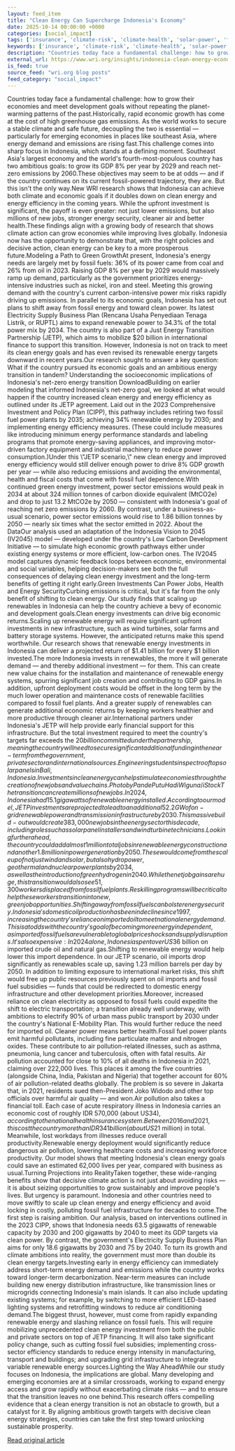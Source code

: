```yaml
---
layout: feed_item
title: "Clean Energy Can Supercharge Indonesia's Economy"
date: 2025-10-14 00:00:00 +0000
categories: [social_impact]
tags: ['insurance', 'climate-risk', 'climate-health', 'solar-power', 'fossil-fuels', 'public-health', 'economic-impacts', 'renewable-energy', 'emissions', 'urgent']
keywords: ['insurance', 'climate-risk', 'climate-health', 'solar-power', 'fossil-fuels', 'supercharge', 'clean', 'energy']
description: "Countries today face a fundamental challenge: how to grow their economies and meet development goals without repeating the planet-warming patterns of the past"
external_url: https://www.wri.org/insights/indonesia-clean-energy-economic-growth-projections
is_feed: true
source_feed: "wri.org blog posts"
feed_category: "social_impact"
---
```


Countries today face a fundamental challenge: how to grow their economies and meet development goals without repeating the planet-warming patterns of the past.Historically, rapid economic growth has come at the cost of high greenhouse gas emissions. As the world works to secure a stable climate and safe future, decoupling the two is essential — particularly for emerging economies in places like southeast Asia, where energy demand and emissions are rising fast.This challenge comes into sharp focus in Indonesia, which stands at a defining moment. Southeast Asia's largest economy and the world's fourth-most-populous country has two ambitious goals: to grow its GDP 8% per year by 2029 and reach net-zero emissions by 2060.These objectives may seem to be at odds — and if the country continues on its current fossil-powered trajectory, they are. But this isn't the only way.New WRI research shows that Indonesia can achieve both climate and economic goals if it doubles down on clean energy and energy efficiency in the coming years. While the upfront investment is significant, the payoff is even greater: not just lower emissions, but also millions of new jobs, stronger energy security, cleaner air and better health.These findings align with a growing body of research that shows climate action can grow economies while improving lives globally. Indonesia now has the opportunity to demonstrate that, with the right policies and decisive action, clean energy can be key to a more prosperous future.Modeling a Path to Green GrowthAt present, Indonesia's energy needs are largely met by fossil fuels: 36% of its power came from coal and 26% from oil in 2023. Raising GDP 8% per year by 2029 would massively ramp up demand, particularly as the government prioritizes energy-intensive industries such as nickel, iron and steel. Meeting this growing demand with the country's current carbon-intensive power mix risks rapidly driving up emissions. In parallel to its economic goals, Indonesia has set out plans to shift away from fossil energy and toward clean power. Its latest Electricity Supply Business Plan (Rencana Usaha Penyediaan Tenaga Listrik, or RUPTL) aims to expand renewable power to 34.3% of the total power mix by 2034. The country is also part of a Just Energy Transition Partnership (JETP), which aims to mobilize $20 billion in international finance to support this transition. However, Indonesia is not on track to meet its clean energy goals and has even revised its renewable energy targets downward in recent years.Our research sought to answer a key question: What if the country pursued its economic goals and an ambitious energy transition in tandem? Understanding the socioeconomic implications of Indonesia's net-zero energy transition&nbsp;DownloadBuilding on earlier modeling that informed Indonesia's net-zero goal, we looked at what would happen if the country increased clean energy and energy efficiency as outlined under its JETP agreement. Laid out in the 2023 Comprehensive Investment and Policy Plan (CIPP), this pathway includes retiring two fossil fuel power plants by 2035; achieving 34% renewable energy by 2030; and implementing energy efficiency measures. (These could include measures like introducing minimum energy performance standards and labeling programs that promote energy-saving appliances, and improving motor-driven factory equipment and industrial machinery to reduce power consumption.)Under this \\"JETP scenario,\\" new clean energy and improved energy efficiency would still deliver enough power to drive 8% GDP growth per year — while also reducing emissions and avoiding the environmental, health and fiscal costs that come with fossil fuel dependence.With continued green energy investment, power sector emissions would peak in 2034 at about 324 million tonnes of carbon dioxide equivalent (MtCO2e) and drop to just 13.2 MtCO2e by 2050 — consistent with Indonesia's goal of reaching net zero emissions by 2060. By contrast, under a business-as-usual scenario, power sector emissions would rise to 1.86 billion tonnes by 2050 — nearly six times what the sector emitted in 2022. About the DataOur analysis used an adaptation of the Indonesia Vision to 2045 (IV2045) model — developed under the country's Low Carbon Development Initiative — to simulate high economic growth pathways either under existing energy systems or more efficient, low-carbon ones. The IV2045 model captures dynamic feedback loops between economic, environmental and social variables, helping decision-makers see both the full consequences of delaying clean energy investment and the long-term benefits of getting it right early.Green Investments Can Power Jobs, Health and Energy SecurityCurbing emissions is critical, but it's far from the only benefit of shifting to clean energy. Our study finds that scaling up renewables in Indonesia can help the country achieve a bevy of economic and development goals.Clean energy investments can drive big economic returns.Scaling up renewable energy will require significant upfront investments in new infrastructure, such as wind turbines, solar farms and battery storage systems. However, the anticipated returns make this spend worthwhile. Our research shows that renewable energy investments in Indonesia can deliver a projected return of $1.41 billion for every $1 billion invested.The more Indonesia invests in renewables, the more it will generate demand — and thereby additional investment — for them. This can create new value chains for the installation and maintenance of renewable energy systems, spurring significant job creation and contributing to GDP gains.In addition, upfront deployment costs would be offset in the long term by the much lower operation and maintenance costs of renewable facilities compared to fossil fuel plants. And a greater supply of renewables can generate additional economic returns by keeping workers healthier and more productive through cleaner air.International partners under Indonesia's JETP will help provide early financial support for this infrastructure. But the total investment required to meet the country's targets far exceeds the $20 billion committed under the partnership, meaning the country will need to secure significant additional funding in the near-term from the government, private sector and international sources. Engineering students inspect rooftop solar panels in Bali, Indonesia. Investments in clean energy can help stimulate economies through the creation of new jobs and value chains. Photo by Pande Putu Hadi Wiguna/iStock The transition can create millions of new jobs.In 2024, Indonesia had 15.1 gigawatts of renewable energy installed. According to our model, JETP investments are projected to lead to an additional 52.2 GW of on-grid renewable power and transmission infrastructure by 2030. This massive build-out would create 383,000 new jobs in the energy sector this decade, including roles such as solar panel installers and wind turbine technicians.Looking further ahead, the country could add almost 1 million total jobs in renewable energy construction and another 1.8 million in power generation by 2050. These would come from the scale up of not just wind and solar, but also hydropower, geothermal and nuclear power plants by 2034, as well as the introduction of green hydrogen in 2040.While the net job gains are huge, this transition would also see 51,300 workers displaced from fossil fuel plants. Reskilling programs will be critical to help these workers transition into new, green job opportunities. Shifting away from fossil fuels can bolster energy security.Indonesia's domestic oil production has been in decline since 1997, increasing the country's reliance on imported oil to meet national energy demand. This is at odds with the country's goal of becoming more energy independent, as imported fossil fuels are vulnerable to global price shocks and supply disruptions. It's also expensive: In 2024 alone, Indonesia spent over US$36 billion on imported crude oil and natural gas.Shifting to renewable energy would help lower this import dependence. In our JETP scenario, oil imports drop significantly as renewables scale up, saving 1.23 million barrels per day by 2050. In addition to limiting exposure to international market risks, this shift would free up public resources previously spent on oil imports and fossil fuel subsidies — funds that could be redirected to domestic energy infrastructure and other development priorities.Moreover, increased reliance on clean electricity as opposed to fossil fuels could expedite the shift to electric transportation; a transition already well underway, with ambitions to electrify 90% of urban mass public transport by 2030 under the country's National E-Mobility Plan. This would further reduce the need for imported oil. Cleaner power means better health.Fossil fuel power plants emit harmful pollutants, including fine particulate matter and nitrogen oxides. These contribute to air pollution-related illnesses, such as asthma, pneumonia, lung cancer and tuberculosis, often with fatal results. Air pollution accounted for close to 10% of all deaths in Indonesia in 2021, claiming over 222,000 lives. This places it among the five countries (alongside China, India, Pakistan and Nigeria) that together account for 60% of air pollution-related deaths globally. The problem is so severe in Jakarta that, in 2021, residents sued then-President Joko Widodo and other top officials over harmful air quality — and won.Air pollution also takes a financial toll. Each case of acute respiratory illness in Indonesia carries an economic cost of roughly IDR 570,000 (about US$34), according to the national health insurance system. Between 2016 and 2021, this cost the country more than IDR 341 billion (about US$21 million) in total. Meanwhile, lost workdays from illnesses reduce overall productivity.Renewable energy deployment would significantly reduce dangerous air pollution, lowering healthcare costs and increasing workforce productivity. Our model shows that meeting Indonesia's clean energy goals could save an estimated 62,000 lives per year, compared with business as usual.Turning Projections into RealityTaken together, these wide-ranging benefits show that decisive climate action is not just about avoiding risks — it is about seizing opportunities to grow sustainably and improve people's lives. But urgency is paramount. Indonesia and other countries need to move swiftly to scale up clean energy and energy efficiency and avoid locking in costly, polluting fossil fuel infrastructure for decades to come.The first step is raising ambition. Our analysis, based on interventions outlined in the 2023 CIPP, shows that Indonesia needs 63.5 gigawatts of renewable capacity by 2030 and 200 gigawatts by 2040 to meet its GDP targets via clean power. By contrast, the government's Electricity Supply Business Plan aims for only 18.6 gigawatts by 2030 and 75 by 2040. To turn its growth and climate ambitions into reality, the government must more than double its clean energy targets.Investing early in energy efficiency can immediately address short-term energy demand and emissions while the country works toward longer-term decarbonization. Near-term measures can include building new energy distribution infrastructure, like transmission lines or microgrids connecting Indonesia's main islands. It can also include updating existing systems; for example, by switching to more efficient LED-based lighting systems and retrofitting windows to reduce air conditioning demand.The biggest thrust, however, must come from rapidly expanding renewable energy and slashing reliance on fossil fuels. This will require mobilizing unprecedented clean energy investment from both the public and private sectors on top of JETP financing. It will also take significant policy change, such as cutting fossil fuel subsidies; implementing cross-sector efficiency standards to reduce energy intensity in manufacturing, transport and buildings; and upgrading grid infrastructure to integrate variable renewable energy sources.Lighting the Way AheadWhile our study focuses on Indonesia, the implications are global. Many developing and emerging economies are at a similar crossroads, working to expand energy access and grow rapidly without exacerbating climate risks — and to ensure that the transition leaves no one behind.This research offers compelling evidence that a clean energy transition is not an obstacle to growth, but a catalyst for it. By aligning ambitious growth targets with decisive clean energy strategies, countries can take the first step toward unlocking sustainable prosperity.

[Read original article](https://www.wri.org/insights/indonesia-clean-energy-economic-growth-projections)
